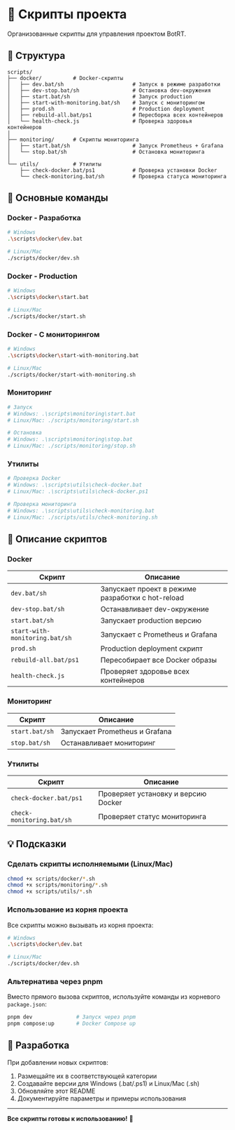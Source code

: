 # 📜 Скрипты проекта

Организованные скрипты для управления проектом BotRT.

## 📁 Структура

```
scripts/
├── docker/          # Docker-скрипты
│   ├── dev.bat/sh                      # Запуск в режиме разработки
│   ├── dev-stop.bat/sh                 # Остановка dev-окружения
│   ├── start.bat/sh                    # Запуск production
│   ├── start-with-monitoring.bat/sh    # Запуск с мониторингом
│   ├── prod.sh                         # Production deployment
│   ├── rebuild-all.bat/ps1             # Пересборка всех контейнеров
│   └── health-check.js                 # Проверка здоровья контейнеров
│
├── monitoring/      # Скрипты мониторинга
│   ├── start.bat/sh                    # Запуск Prometheus + Grafana
│   └── stop.bat/sh                     # Остановка мониторинга
│
└── utils/           # Утилиты
    ├── check-docker.bat/ps1            # Проверка установки Docker
    └── check-monitoring.bat/sh         # Проверка статуса мониторинга
```

## 🚀 Основные команды

### Docker - Разработка

```bash
# Windows
.\scripts\docker\dev.bat

# Linux/Mac
./scripts/docker/dev.sh
```

### Docker - Production

```bash
# Windows
.\scripts\docker\start.bat

# Linux/Mac
./scripts/docker/start.sh
```

### Docker - С мониторингом

```bash
# Windows
.\scripts\docker\start-with-monitoring.bat

# Linux/Mac
./scripts/docker/start-with-monitoring.sh
```

### Мониторинг

```bash
# Запуск
# Windows: .\scripts\monitoring\start.bat
# Linux/Mac: ./scripts/monitoring/start.sh

# Остановка
# Windows: .\scripts\monitoring\stop.bat
# Linux/Mac: ./scripts/monitoring/stop.sh
```

### Утилиты

```bash
# Проверка Docker
# Windows: .\scripts\utils\check-docker.bat
# Linux/Mac: .\scripts\utils\check-docker.ps1

# Проверка мониторинга
# Windows: .\scripts\utils\check-monitoring.bat
# Linux/Mac: ./scripts/utils/check-monitoring.sh
```

## 📝 Описание скриптов

### Docker

| Скрипт | Описание |
|--------|----------|
| `dev.bat/sh` | Запускает проект в режиме разработки с hot-reload |
| `dev-stop.bat/sh` | Останавливает dev-окружение |
| `start.bat/sh` | Запускает production версию |
| `start-with-monitoring.bat/sh` | Запускает с Prometheus и Grafana |
| `prod.sh` | Production deployment скрипт |
| `rebuild-all.bat/ps1` | Пересобирает все Docker образы |
| `health-check.js` | Проверяет здоровье всех контейнеров |

### Мониторинг

| Скрипт | Описание |
|--------|----------|
| `start.bat/sh` | Запускает Prometheus и Grafana |
| `stop.bat/sh` | Останавливает мониторинг |

### Утилиты

| Скрипт | Описание |
|--------|----------|
| `check-docker.bat/ps1` | Проверяет установку и версию Docker |
| `check-monitoring.bat/sh` | Проверяет статус мониторинга |

## 💡 Подсказки

### Сделать скрипты исполняемыми (Linux/Mac)

```bash
chmod +x scripts/docker/*.sh
chmod +x scripts/monitoring/*.sh
chmod +x scripts/utils/*.sh
```

### Использование из корня проекта

Все скрипты можно вызывать из корня проекта:

```bash
# Windows
.\scripts\docker\dev.bat

# Linux/Mac
./scripts/docker/dev.sh
```

### Альтернатива через pnpm

Вместо прямого вызова скриптов, используйте команды из корневого `package.json`:

```bash
pnpm dev              # Запуск через pnpm
pnpm compose:up       # Docker Compose up
```

## 🔧 Разработка

При добавлении новых скриптов:

1. Размещайте их в соответствующей категории
2. Создавайте версии для Windows (.bat/.ps1) и Linux/Mac (.sh)
3. Обновляйте этот README
4. Документируйте параметры и примеры использования

---

**Все скрипты готовы к использованию!** 🚀

